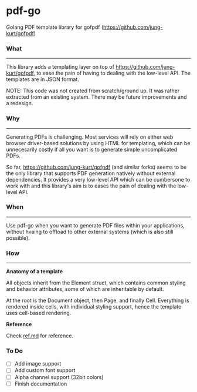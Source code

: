 # pdf-go
Golang PDF template library for gofpdf (https://github.com/jung-kurt/gofpdf)

### What
---

This library adds a templating layer on top of https://github.com/jung-kurt/gofpdf, to ease the pain of having to dealing with the low-level API.
The templates are in JSON format.

NOTE: This code was not created from scratch/ground up. It was rather extracted from an existing system. There may be future improvements and a redesign.

### Why
---

Generating PDFs is challenging. Most services will rely on either web browser driver-based solutions by using HTML for templating, which can be 
unnecesarily costly if all you want is to generate simple uncomplicated PDFs.

So far, https://github.com/jung-kurt/gofpdf (and similar forks) seems to be the only library that supports PDF generation natively without 
external dependencies. It provides a very low-level API which can be cumbersone to work with and this library's aim is to eases the pain of dealing with the low-level API. 

### When
---

Use pdf-go when you want to generate PDF files within your applications, without hvaing to offload to other external systems (which is also still possible).

### How
---

**Anatomy of a template**

All objects inherit from the Element struct, which contains common styling and behavior attributes, some of which are inheritable by default.

At the root is the Document object, then Page, and finally Cell. Everything is rendered inside cells, with individual styling support, hence the template uses
cell-based rendering.


**Reference**

Check [ref.md](ref.md) for reference. 

### To Do

- [ ] Add image support
- [ ] Add custom font support
- [ ] Alpha channel support (32bit colors)
- [ ] Finish documentation